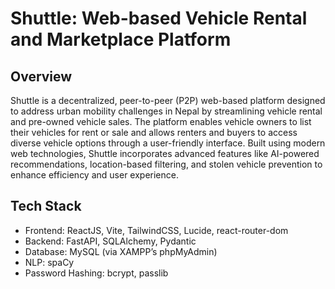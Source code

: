 # Shuttle: Web-based Vehicle Rental and Marketplace Platform

## Overview

Shuttle is a decentralized, peer-to-peer (P2P) web-based platform designed to address urban mobility challenges in Nepal by streamlining vehicle rental and pre-owned vehicle sales. The platform enables vehicle owners to list their vehicles for rent or sale and allows renters and buyers to access diverse vehicle options through a user-friendly interface. Built using modern web technologies, Shuttle incorporates advanced features like AI-powered recommendations, location-based filtering, and stolen vehicle prevention to enhance efficiency and user experience.

## Tech Stack
- Frontend: ReactJS, Vite, TailwindCSS, Lucide, react-router-dom
- Backend: FastAPI, SQLAlchemy, Pydantic
- Database: MySQL (via XAMPP’s phpMyAdmin)
- NLP: spaCy
- Password Hashing: bcrypt, passlib
